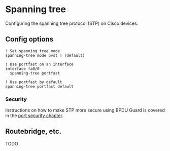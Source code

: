 # Spanning tree

Configuring the spanning tree protocol (STP) on Cisco devices.

## Config options

```cisco-ios
! Set spanning tree mode
spanning-tree mode pvst ! (default)

! Use portfast on an interface
interface fa0/0
  spanning-tree portfast

! Use portfast by default
spanning-tree portfast default
```

### Security

Instructions on how to make STP more secure using BPDU Guard is covered in the [port security chapter](./port_security#bpdu-guard-stp).

## Routebridge, etc.

TODO
